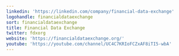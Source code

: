 ```yaml
---
linkedin: 'https://linkedin.com/company/financial-data-exchange'
logohandle: financialdataexchange
sort: financialdataexchange
title: Financial Data Exchange
twitter: fdxorg
website: 'https://financialdataexchange.org/'
youtube: 'https://youtube.com/channel/UC4C7KRIoFCZxAF8iTI5-wbA'
---
```

